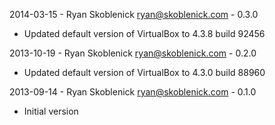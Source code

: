 2014-03-15 - Ryan Skoblenick <ryan@skoblenick.com> - 0.3.0
  * Updated default version of VirtualBox to 4.3.8 build 92456

2013-10-19 - Ryan Skoblenick <ryan@skoblenick.com> - 0.2.0
  * Updated default version of VirtualBox to 4.3.0 build 88960

2013-09-14 - Ryan Skoblenick <ryan@skoblenick.com> - 0.1.0
  * Initial version

